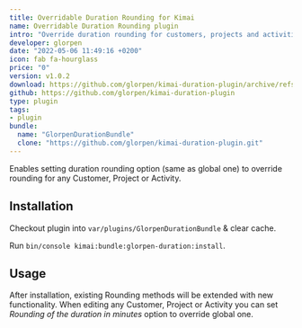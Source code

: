 ```yaml
---
title: Overridable Duration Rounding for Kimai
name: Overridable Duration Rounding plugin
intro: "Override duration rounding for customers, projects and activities"
developer: glorpen
date: "2022-05-06 11:49:16 +0200"
icon: fab fa-hourglass
price: "0"
version: v1.0.2
download: https://github.com/glorpen/kimai-duration-plugin/archive/refs/heads/master.zip
github: https://github.com/glorpen/kimai-duration-plugin
type: plugin
tags:
- plugin
bundle:
  name: "GlorpenDurationBundle"
  clone: "https://github.com/glorpen/kimai-duration-plugin.git"
---
```


Enables setting duration rounding option (same as global one) to override rounding for any Customer, Project or Activity.

## Installation

Checkout plugin into `var/plugins/GlorpenDurationBundle` & clear cache.

Run `bin/console kimai:bundle:glorpen-duration:install`.

## Usage

After installation, existing Rounding methods will be extended with new functionality.
When editing any Customer, Project or Activity you can set *Rounding of the duration in minutes* option to override global one.
